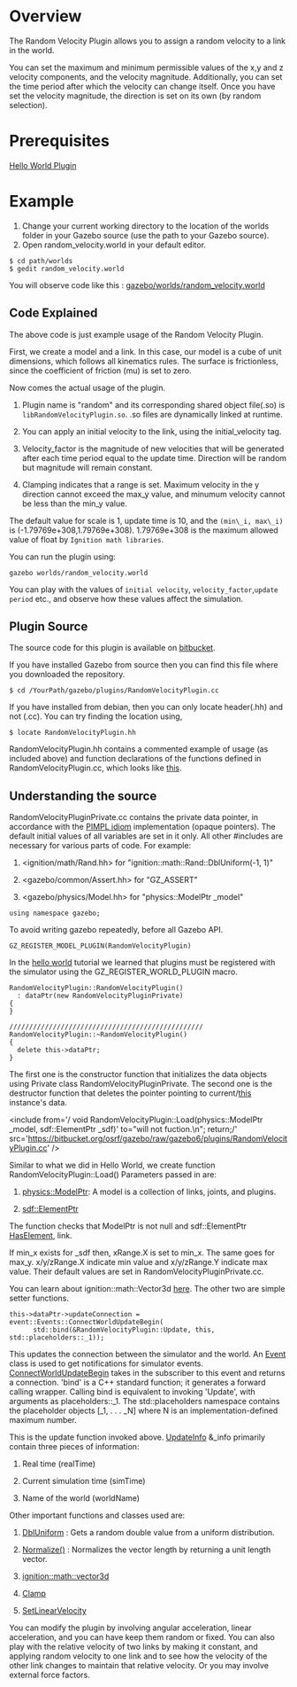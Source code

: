 # Overview

The Random Velocity Plugin allows you to assign a random velocity to a link in the world.

You can set the maximum and minimum permissible values of the x,y and z velocity components, and the velocity magnitude.
Additionally, you can set the time period after which the velocity can change itself.
Once you have set the velocity magnitude, the direction is set on its own (by random selection).


# Prerequisites
[Hello World Plugin](http://gazebosim.org/tutorials?tut=plugins_hello_world&cat=write_plugin)

# Example
1. Change your current working directory to the location of the worlds folder in your Gazebo source (use the path to your Gazebo source).
2. Open random_velocity.world in your default editor.

~~~
$ cd path/worlds
$ gedit random_velocity.world
~~~

You will observe code like this : [gazebo/worlds/random_velocity.world](https://bitbucket.org/osrf/gazebo/src/gazebo6/worlds/random_velocity.world)

## Code Explained

The above code is just example usage of the Random Velocity Plugin.

First, we create a model and a link. In this case, our model is a cube of unit dimensions, which follows all kinematics rules.
The surface is frictionless, since the coefficient of friction (mu) is set to zero.
<include from='/<model/' to='/</link>/' src='https://bitbucket.org/osrf/gazebo/raw/gazebo6/worlds/random_velocity.world' />

Now comes the actual usage of the plugin.
<include from='/<plugin name/' to='/</plugin>/' src='https://bitbucket.org/osrf/gazebo/raw/gazebo6/worlds/random_velocity.world' />

1. Plugin name is "random" and its corresponding shared object file(.so) is ``libRandomVelocityPlugin.so``.
   .so files are dynamically linked at runtime.

2. You can apply an initial velocity to the link, using the initial\_velocity tag.

3. Velocity\_factor is the magnitude of new velocities that will be generated after each time period equal to the update time.
   Direction will be random but magnitude will remain constant.

4. Clamping indicates that a range is set. Maximum velocity in the y direction cannot exceed the max\_y value, and
   minumum velocity cannot be less than the min\_y value.

The default value for scale is 1, update time is 10, and the ``(min\_i, max\_i)`` is (-1.79769e+308,1.79769e+308).
1.79769e+308 is the maximum allowed value of float by ``Ignition math libraries``.

You can run the plugin using:

~~~
gazebo worlds/random_velocity.world
~~~

You can play with the values of ``initial velocity``, ``velocity_factor``,``update period`` etc., and observe how these values affect the simulation.

## Plugin Source

The source code for this plugin is available on [bitbucket](https://bitbucket.org/osrf/gazebo/src/gazebo6/plugins/).

If you have installed Gazebo from source then you can find this file where you downloaded the repository.

~~~
$ cd /YourPath/gazebo/plugins/RandomVelocityPlugin.cc
~~~

If you have installed from debian, then you can only locate header(.hh) and not (.cc).
You can try finding the location using,

~~~
$ locate RandomVelocityPlugin.hh
~~~

RandomVelocityPlugin.hh contains a commented example of usage (as included above) and function declarations of the functions defined in RandomVelocityPlugin.cc, which looks like [this](https://bitbucket.org/osrf/gazebo/src/gazebo6/plugins/RandomVelocityPlugin.cc).

## Understanding the source

<include from='/#include/' to='/"RandomVelocityPlugin.hh"/' src='https://bitbucket.org/osrf/gazebo/raw/gazebo6/plugins/RandomVelocityPlugin.cc' />

RandomVelocityPluginPrivate.cc contains the private data pointer, in accordance with the [PIMPL idiom](http://gazebosim.org/tutorials?tut=contrib_code&cat=development#Style) implementation (opaque pointers).
The default initial values of all variables are set in it only.
All other #includes are necessary for various parts of code. For example:

1. <ignition/math/Rand.hh> for "ignition::math::Rand::DblUniform(-1, 1)"

2. <gazebo/common/Assert.hh> for "GZ_ASSERT"

3. <gazebo/physics/Model.hh> for "physics::ModelPtr _model"

~~~
using namespace gazebo;
~~~

To avoid writing gazebo repeatedly, before all Gazebo API.

~~~
GZ_REGISTER_MODEL_PLUGIN(RandomVelocityPlugin)
~~~

In the [hello world](http://gazebosim.org/tutorials/?tut=plugins_hello_world#HelloWorldPlugin!) tutorial we learned that plugins must be registered with the simulator using the GZ_REGISTER_WORLD_PLUGIN macro.

~~~
RandomVelocityPlugin::RandomVelocityPlugin()
  : dataPtr(new RandomVelocityPluginPrivate)
{
}

/////////////////////////////////////////////////
RandomVelocityPlugin::~RandomVelocityPlugin()
{
  delete this->dataPtr;
}
~~~

The first one is the constructor function that initializes the data objects using Private class RandomVelocityPluginPrivate.
The second one is the destructor function that deletes the pointer pointing to current/[this](http://gazebosim.org/tutorials?tut=contrib_code&cat=development#Style) instance's data.

<include from='/ void RandomVelocityPlugin::Load(physics::ModelPtr _model, sdf::ElementPtr _sdf)' to="will not fuction.\n";
    return;/' src='https://bitbucket.org/osrf/gazebo/raw/gazebo6/plugins/RandomVelocityPlugin.cc' />

Similar to what we did in Hello World, we create function RandomVelocityPlugin::Load()
Parameters passed in are:

1. [physics::ModelPtr](https://osrf-distributions.s3.amazonaws.com/gazebo/api/dev/namespacegazebo_1_1physics.html#ab9c6a161b32573a45586f808c39afe72): A model is a collection of links, joints, and plugins.

2. [sdf::ElementPtr](http://osrf-distributions.s3.amazonaws.com/gazebo/api/1.3.1/classsdf_1_1Element.html)

The function checks that ModelPtr is not null and sdf::ElementPtr [HasElement](http://osrf-distributions.s3.amazonaws.com/gazebo/api/1.3.0/classsdf_1_1Element.html#aee65641faa3f98cf2c62e31fd4021b0a), link.

<include from='/ // Get x clamping values/' to='(_sdf->Get<double>(/' src='https://bitbucket.org/osrf/gazebo/raw/gazebo6/plugins/RandomVelocityPlugin.cc' />

If min_x exists for _sdf then, xRange.X is set to min\_x.
The same goes for max\_y.
x/y/zRange.X indicate min value and x/y/zRange.Y indicate max value.
Their default values are set in RandomVelocityPluginPrivate.cc.

<include from='/ // Set the initial velocity/' to='/_sdf->Get<double>("update_period");/' src='https://bitbucket.org/osrf/gazebo/raw/gazebo6/plugins/RandomVelocityPlugin.cc' />

You can learn about ignition::math::Vector3d [here](https://osrf-distributions.s3.amazonaws.com/ign-math/api/1.0.0/classignition_1_1math_1_1Vector3.html).
The other two are simple setter functions.

~~~
this->dataPtr->updateConnection = event::Events::ConnectWorldUpdateBegin(
      std::bind(&RandomVelocityPlugin::Update, this, std::placeholders::_1));
~~~

This updates the connection between the simulator and the world.
An [Event](http://osrf-distributions.s3.amazonaws.com/gazebo/api/1.9.1/classgazebo_1_1event_1_1Event.html) class is used to get notifications for simulator events.
[ConnectWorldUpdateBegin](https://osrf-distributions.s3.amazonaws.com/gazebo/api/dev/classgazebo_1_1event_1_1Events.html#a441fb0fe08d924ab99b7255215e7502e) takes in the subscriber to this event and returns a connection.
'bind' is a C++ standard function; it generates a forward calling wrapper. Calling bind is equivalent to invoking 'Update', with arguments as
placeholders::\_1.
The std::placeholders namespace contains the placeholder objects [_1, . . . _N] where N is an implementation-defined maximum number.

<include from='/void RandomVelocityPlugin/' to='/(this->dataPtr->velocity)/' src='https://bitbucket.org/osrf/gazebo/raw/gazebo6/plugins/RandomVelocityPlugin.cc' />

This is the update function invoked above. [UpdateInfo](https://osrf-distributions.s3.amazonaws.com/gazebo/api/dev/classgazebo_1_1common_1_1UpdateInfo.html#details) &_info primarily contain three pieces of information:

1. Real time (realTime)

2. Current simulation time (simTime)

3. Name of the world (worldName)

Other important functions and classes used are:

1. [DblUniform](https://osrf-distributions.s3.amazonaws.com/ign-math/api/1.0.0/classignition_1_1math_1_1Rand.html#aa27cd5f2f0b6271ae8cd9a8691d8b753) : Gets a random double value from a uniform distribution.

2. [Normalize()](https://osrf-distributions.s3.amazonaws.com/gazebo/api/dev/classgazebo_1_1math_1_1Vector3.html#afce261908c53f06a41a81752cdbfb373) : Normalizes the vector length by returning a unit length vector.

3. [ignition::math::vector3d](https://osrf-distributions.s3.amazonaws.com/ign-math/api/1.0.0/classignition_1_1math_1_1Vector3.html)

4. [Clamp](https://osrf-distributions.s3.amazonaws.com/ign-math/api/1.0.0/namespaceignition_1_1math.html#a8a8c9d2bdc3f41ea0e71639b59b22a48)

5. [SetLinearVelocity](https://osrf-distributions.s3.amazonaws.com/gazebo/api/dev/classgazebo_1_1physics_1_1Model.html#acb848e605587a69dfc0c5342905f1e3c)

You can modify the plugin by involving angular acceleration, linear acceleration, and you can have keep them random or fixed.
You can also play with the relative velocity of two links by making it constant, and applying random velocity to one link and to see how the velocity of the other link changes to maintain that relative velocity.
Or you may involve external force factors.




